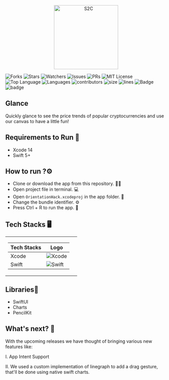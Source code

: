 <p align="center" width="100%" height="20%">
<img width="200" height="200" alt="S2C" src="https://user-images.githubusercontent.com/60341847/191977592-c36b4048-b2eb-4424-b103-57e1b30025e8.png"> 

</p>

![Forks](https://img.shields.io/github/forks/prabal4546/MLH-Orientation?style=social)
![Stars](https://img.shields.io/github/stars/prabal4546/MLH-Orientation?style=social) 
![Watchers](https://img.shields.io/github/watchers/prabal4546/MLH-Orientation?style=social) 
![Issues](https://img.shields.io/github/issues/prabal4546/MLH-Orientation) 
![PRs](https://img.shields.io/github/issues-pr-raw/prabal4546/MLH-Orientation) 
![MIT License](https://img.shields.io/github/license/prabal4546/MLH-Orientation) 
![Top Language](https://img.shields.io/github/languages/top/prabal4546/MLH-Orientation) 
![Languages](https://img.shields.io/github/languages/count/prabal4546/MLH-Orientation)
![contributors](https://img.shields.io/github/contributors-anon/prabal4546/MLH-Orientation)
![size](https://img.shields.io/github/languages/code-size/prabal4546/MLH-Orientation)
![lines](https://img.shields.io/tokei/lines/github/prabal4546/MLH-Orientation)
![Badge](https://img.shields.io/badge/Xcode-14.0-green)
![badge](https://img.shields.io/badge/Swift-5-red)

## Glance 
Quickly glance to see the price trends of popular cryptocurrencies and use our canvas to have a little fun!

## Requirements to Run 🚩
- Xcode 14
- Swift 5+

## How to run ?⚙️

* Clone or download the app from this repository. 👩‍💻
* Open project file in terminal. 💻
* Open ```OrientationHack.xcodeproj``` in the app folder. 💾
* Change the bundle identifier. ⚙️
* Press Ctrl + R to run the app. 📲

## Tech Stacks 🖥

<table>
<tr><td>

| Tech Stacks | Logo |
| -- | -- |
| Xcode | ![Xcode](https://img.shields.io/badge/Xcode-007ACC?style=for-the-badge&logo=Xcode&logoColor=white) |
| Swift | ![Swift](https://img.shields.io/badge/swift-%23FA7343.svg?style=for-the-badge&logo=swift&logoColor=white) |

 </td><td> 
 
</td></tr> </table>
 
## Libraries📒
- SwiftUI
- Charts
- PencilKit

## What's next? 📱

With the upcoming releases we have thought of bringing various new features like:

I.   App Intent Support

II.  We used a custom implementation of linegraph to add a drag gesture, that'll be done using native swift charts. 

